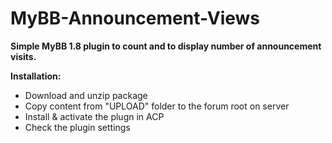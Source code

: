 # MyBB-Announcement-Views
**Simple MyBB 1.8 plugin to count and to display number of announcement visits.**

**Installation:**
* Download and unzip package
* Copy content from "UPLOAD" folder to the forum root on server
* Install & activate the plugn in ACP
* Check the plugin settings
